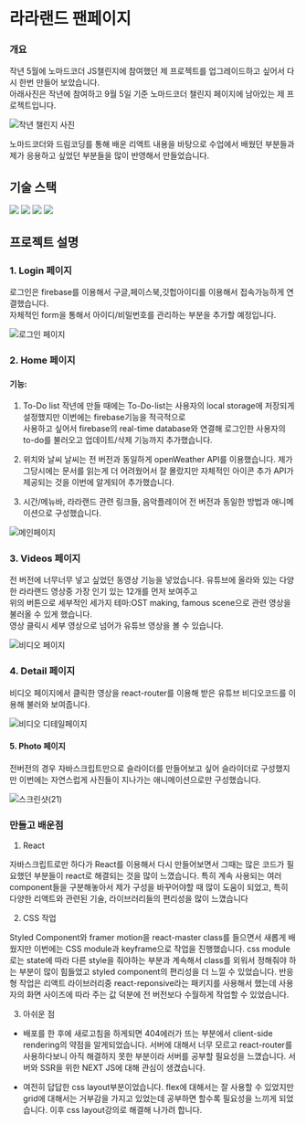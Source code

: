 # 라라랜드 팬페이지

### 개요

작년 5월에 노마드코더 JS챌린지에 참여했던 제 프로젝트를 업그레이드하고 싶어서 다시 한번 만들어 보았습니다. <br>
아래사진은 작년에 참여하고 9월 5일 기준 노마드코더 챌린지 페이지에 남아있는 제 프로젝트입니다.

![작년 챌린지 사진](https://user-images.githubusercontent.com/80830981/171028998-09edc9f8-d34d-487f-a21c-d4d02517845e.png)

노마드코더와 드림코딩를 통해 배운 리액트 내용을 바탕으로 수업에서 배웠던 부분들과 제가 응용하고 싶었던 부분들을 많이 반영해서 만들었습니다.<br>


## 기술 스택
<p align="left">
<img src="https://img.shields.io/badge/Firebase-FFCA28?style=flat-square&logo=firebase&logoColor=white"/>
<img src="https://img.shields.io/badge/React-61DAFB?style=flat-square&logo=react&logoColor=white">
<img src="https://img.shields.io/badge/Youtube-000000?style=flat-square&logo=youtube&logoColor=red">
<img src="https://img.shields.io/badge/React-router-CA4245?style=flat-square&logo=reactrouter&logoColor=red">
</p>
  
## 프로젝트 설명
 
###  1. Login 페이지

 로그인은 firebase를 이용해서 구글,페이스북,깃헙아이디를 이용해서 접속가능하게 연결했습니다.<br> 
 자체적인 form을 통해서 아이디/비밀번호를 관리하는 부분을 추가할 예정입니다.<br> 

 ![로그인 페이지](https://user-images.githubusercontent.com/80830981/171029183-e53691d2-bc73-4897-9be6-8db581a94022.png)

### 2. Home 페이지

#### 기능: 

1. To-Do list
작년에 만들 때에는 To-Do-list는 사용자의 local storage에 저장되게 설정했지만 이번에는 firebase기능을 적극적으로 <br>
사용하고 싶어서 firebase의 real-time database와 연결해 로그인한 사용자의 to-do를 불러오고 업데이트/삭제 기능까지 추가했습니다.

2. 위치와 날씨
날씨는 전 버전과 동일하게 openWeather API를 이용했습니다. 제가 그당시에는 문서를 읽는게 더 어려웠어서 잘 몰랐지만 자체적인 아이콘 추가 API가 제공되는 것을 이번에 알게되어 추가했습니다.

3. 시간/메뉴바, 라라랜드 관련 링크들, 음악플레이어 
전 버전과 동일한 방법과 애니메이션으로 구성했습니다.

![메인페이지](https://user-images.githubusercontent.com/80830981/171029584-f271ddb0-3fda-4b3d-b822-c8d8c8add7e1.png)

### 3. Videos 페이지

전 버전에 너무너무 넣고 싶었던 동영상 기능을 넣었습니다. 유튜브에 올라와 있는 다양한 라라랜드 영상중 가장 인기 있는 12개를 먼저 보여주고 <br>
위의 버튼으로 세부적인 세가지 테마:OST making, famous scene으로 관련 영상을 불러올 수 있게 했습니다.<br>
영상 클릭시 세부 영상으로 넘어가 유튜브 영상을 볼 수 있습니다.

![비디오 페이지](https://user-images.githubusercontent.com/80830981/171206023-5024c930-03fb-4dab-af3e-b46cd62557e0.png)


### 4. Detail 페이지

비디오 페이지에서 클릭한 영상을 react-router를 이용해 받은 유튜브 비디오코드를 이용해 불러와 보여줍니다.

![비디오 디테일페이지](https://user-images.githubusercontent.com/80830981/171207319-9eca2601-be4a-481f-bd8c-6b119915adfe.png)


#### 5. Photo 페이지

전버전의 경우 자바스크립트만으로 슬라이더를 만들어보고 싶어 슬라이더로 구성했지만 이번에는 자연스럽게 사진들이 지나가는 애니메이션으로만 구성했습니다. <br>

![스크린샷(21)](https://user-images.githubusercontent.com/80830981/171208152-37358d29-13ec-4110-b2b1-cb4e0c114c8e.png)

### 만들고 배운점

1. React

자바스크립트로만 하다가 React를 이용해서 다시 만들어보면서 그때는 많은 코드가 필요했던 부분들이 react로 해결되는 것을 많이 느꼈습니다. 특히 계속 사용되는 여러 component들을 구분해놓아서 제가 구성을 바꾸어야할 때 많이 도움이 되었고, 특히 다양한 리액트와 관련된 기술, 라이브러리들의 편리성을 많이 느꼈습니다

2. CSS 작업

Styled Component와 framer motion을 react-master class를 들으면서 새롭게 배웠지만 이번에는 CSS module과 keyframe으로 작업을 진행했습니다. css module로는 state에 따라 다른 style을 줘야하는 부분과 계속해서 class를 외워서 정해줘야 하는 부분이 많이 힘들었고 styled component의 편리성을 더 느낄 수 있었습니다. 반응형 작업은 리액트 라이브러리중 react-reponsive라는 패키지를 사용해서 했는데 사용자의 화면 사이즈에 따라 주는 값 덕분에 전 버전보다 수월하게 작업할 수 있었습니다.

3. 아쉬운 점

* 배포를 한 후에 새로고침을 하게되면 404에러가 뜨는 부분에서 client-side rendering의 약점을 알게되었습니다. 서버에 대해서 너무 모르고 react-router를 사용하다보니 아직 해결하지 못한 부분이라 서버를 공부할 필요성을 느꼈습니다. 서버와 SSR을 위한 NEXT JS에 대해 관심이 생겼습니다.
  
* 여전히 답답한 css layout부분이었습니다. flex에 대해서는 잘 사용할 수 있었지만 grid에 대해서는 거부감을 가지고 있었는데 공부하면 할수록 필요성을 느끼게 되었습니다. 이후 css layout강의로 해결해 나가려 합니다.
